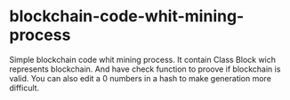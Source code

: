 # blockchain-code-whit-mining-process
Simple blockchain code whit mining process. It contain Class Block wich represents blockchain. And have check function to proove if blockchain is valid.
You can also edit a 0 numbers in a hash to make generation more difficult. 
